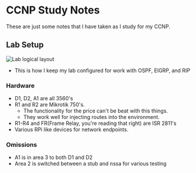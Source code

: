 # CCNP Study Notes

These are just some notes that I have taken as I study for my CCNP.


## Lab Setup
![Lab logical layout](https://photos.app.goo.gl/WHpgeafJvbQKKPqs6)

- This is how I keep my lab configured for work with OSPF, EIGRP, and RIP

### Hardware
- D1, D2, A1 are all 3560's
- R1 and R2 are Mikrotik 750's.
  - The functionality for the price can't be beat with this things.  
  - They work well for injecting routes into the environment.
- R1-R4 and FR(Frame Relay, you're reading that right) are ISR 2811's
- Various RPi like devices for network endpoints. 

### Omissions 
- A1 is in area 3 to both D1 and D2 
- Area 2 is switched between a stub and nssa for various testing

